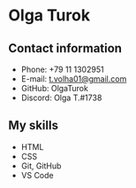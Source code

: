 # Olga Turok

## Contact information

* Phone: +79 11 1302951
* E-mail: t.volha01@gmail.com
* GitHub: OlgaTurok
* Discord: Olga T.#1738

## My skills

* HTML
* CSS 
* Git, GitHub
* VS Code